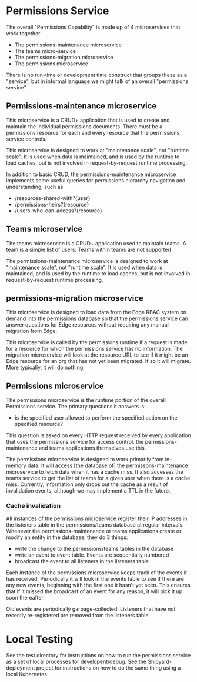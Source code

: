 # Permissions Service

The overall "Permissions Capability" is made up of 4 microservices that work together

* The permissions-maintenance microservice
* The teams micro-service
* The permissions-migration microservice
* The permissions microservice 

There is no run-time or development time construct that groups these as a "service", but in informal language we might talk of an overall "permissions service".

## Permissions-maintenance microservice

This microservice is a CRUD+ application that is used to create and maintain the individual permissions documents. There must be a permissions resource for each and every resource
that the permissions service controls.

This microservice is designed to work at "maintenance scale", not "runtime scale". It is used when data is maintained, and is used by the runtime to load caches,
but is not involved in request-by-request runtime processing.

In addition to basic CRUD, the permissions-maintenance microservice implements some useful queries for permissions hierarchy navigation and understanding, such as 
* /resources-shared-with?{user}
* /permissions-heirs?{resource}
* /users-who-can-access?{resource}

## Teams microservice

The teams microservice is a CRUD+ application used to maintain teams. A team is a simple list of users. Teams within teams are not supported

The permissions-maintenance microservice is designed to work at "maintenance scale", not "runtime scale". It is used when data is maintained, and is used by the runtime to load caches,
but is not involved in request-by-request runtime processing.

## permissions-migration microservice

This microservice is designed to load data from the Edge RBAC system on demand into the permissions database so that the permissions service can answer questions for Edge resources without requiring any manual migration from Edge.

This microservice is called by the permissions runtime if a request is made for a resource for which the permissions service has no information. The migration microservice
will look at the resource URL to see if it might be an Edge resource for an org that has not yet been migrated. If so it will migrate. More typically, it will do nothing.

## Permissions microservice 

The permissions microservice is the runtime portion of the overall Permissions service.
The primary questions it answers is:

* is the specified user allowed to perform the specified action on the specified resource?

This question is asked on every HTTP request received by every application that uses the permissions service for access control. the permissions-maintenance and teams applications themselves use this.

The permissions microservice is designed to work primarily from in-memory data. It will access [the database of] the permissons-maintenance microservice to fetch data when it has a cache miss.
It also accesses the teams service to get the list of teams for a given user when there is a cache miss. Currently, information only drops out the cache as a result of invalidation events, although
we may implement a TTL in the future.

### Cache invalidation

All instances of the permissions microservice register their IP addresses in the listeners table in the permissions/teams database at regular intervals. Whenever the permissions-maintenance or teams applications
create or modify an entity in the database, they do 3 things:

* write the change to the permissions/teams tables in the database
* write an event to event table. Events are sequentially numbered
* broadcast the event to all listeners in the listeners table

Each instance of the permissions microservice keeps track of the events it has received. Periodically it will look in the events table to see if there are any new events, beginning with the first
one it hasn't yet seen. This ensures that if it missed the broadcast of an event for any reason, it will pick it up soon thereafter.

Old events are periodically garbage-collected. Listeners that have not recently re-registered are removed from the listeners table.

# Local Testing

See the test directory for instructions on how to run the permissions service as a set of local processes for developent/debug. See the Shipyard-deployment project for instructions on how
to do the same thing using a local Kubernetes.

